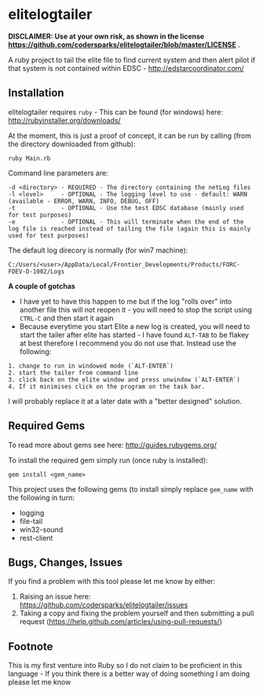 elitelogtailer
==============

**DISCLAIMER: Use at your own risk, as shown in the license https://github.com/codersparks/elitelogtailer/blob/master/LICENSE .**

A ruby project to tail the elite file to find current system and then alert pilot if that system is not contained within EDSC - http://edstarcoordinator.com/

Installation
------------

elitelogtailer requires `ruby` - This can be found (for windows) here: http://rubyinstaller.org/downloads/

At the moment, this is just a proof of concept, it can be run by calling (from the directory downloaded from github):

`ruby Main.rb`

Command line parameters are:

```
-d <directory> - REQUIRED - The directory containing the netLog files
-l <level>     - OPTIONAL - The logging level to use - default: WARN (available - ERROR, WARN, INFO, DEBUG, OFF)
-t             - OPTIONAL - Use the test EDSC database (mainly used for test purposes)
-e             - OPTIONAL - This will terminate when the end of the log file is reached instead of tailing the file (again this is mainly used for test purposes)

```

The default log direcory is normally (for win7 machine):

`C:/Users/<user>/AppData/Local/Frontier_Developments/Products/FORC-FDEV-D-1002/Logs`

**A couple of gotchas**

* I have yet to have this happen to me but if the log "rolls over" into another file this will not reopen it - you will need to stop the script using `CTRL-C` and then start it again
* Because everytime you start Elite a new log is created, you will need to start the tailer after elite has started - I have found `ALT-TAB` to be flakey at best therefore I recommend you do not use that. Instead use the following:
```
1. change to run in windowed mode (`ALT-ENTER`)
2. start the tailer from command line
3. click back on the elite window and press unwindow (`ALT-ENTER`)
4. If it minimises click on the program on the task bar.
```


I will probably replace it at a later date with a "better designed" solution.

Required Gems
-------------

To read more about gems see here: http://guides.rubygems.org/

To install the required gem simply run (once ruby is installed):

`gem install <gem_name>`

This project uses the following gems (to install simply replace `gem_name` with the following in turn:

* logging
* file-tail
* win32-sound
* rest-client

Bugs, Changes, Issues
---------------------

If you find a problem with this tool please let me know by either:

1. Raising an issue here: https://github.com/codersparks/elitelogtailer/issues
2. Taking a copy and fixing the problem yourself and then submitting a pull request (https://help.github.com/articles/using-pull-requests/)

Footnote
--------

This is my first venture into Ruby so I do not claim to be proficient in this language - If you think there is a better way of doing something I am doing please let me know

